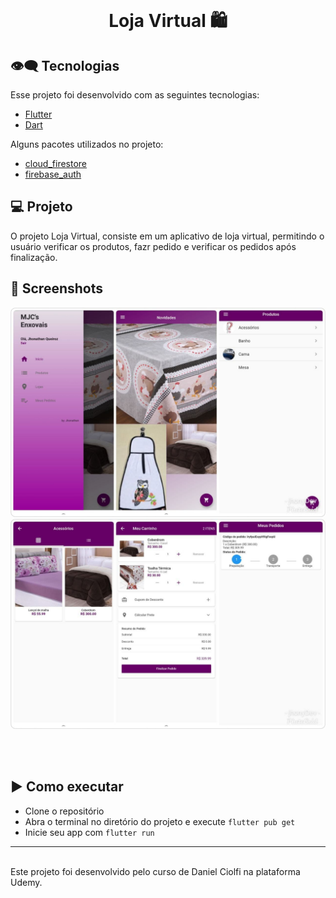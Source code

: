 <br>
<center>
<p align="center">
  <h1> Loja Virtual 🛍</h1>
</p></center>

## 👁‍🗨 Tecnologias

Esse projeto foi desenvolvido com as seguintes tecnologias:

- [Flutter](https://flutter.dev/)
- [Dart](https://dart.dev/)

Alguns pacotes utilizados no projeto:

- [cloud_firestore](https://pub.dev/packages/cloud_firestore)
- [firebase_auth](https://pub.dev/packages/firebase_auth)

## 💻 Projeto

O projeto Loja Virtual, consiste em um aplicativo de loja virtual, permitindo o usuário verificar os produtos, fazr pedido e verificar os pedidos após finalização.

## 📱 Screenshots
<div>
  <img src="https://github.com/jhonathanqz/Loja_virtual/blob/master/screenshots/home1.jpg" width="600px" style="max-width:100%;" alt="imagem do projeto">
  <img src="https://github.com/jhonathanqz/Loja_virtual/blob/master/screenshots/home2.jpg" width="600px" style="max-width:100%;" alt="imagem do projeto">
</div>

<br><br>
## ▶️ Como executar

- Clone o repositório
- Abra o terminal no diretório do projeto e execute `flutter pub get`
- Inicie seu app com `flutter run`

---
<br>
Este projeto foi desenvolvido pelo curso de Daniel Ciolfi na plataforma Udemy.
